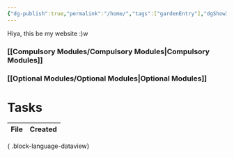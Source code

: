```yaml
---
{"dg-publish":true,"permalink":"/home/","tags":["gardenEntry"],"dgShowInlineTitle":true}
---
```


Hiya, this be my website :)w

### [[Compulsory Modules/Compulsory Modules\|Compulsory Modules]]
### [[Optional Modules/Optional Modules\|Optional Modules]]

# Tasks
| File | Created |
| ---- | ------- |

{ .block-language-dataview}